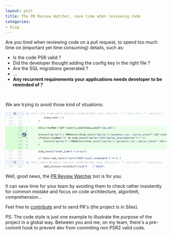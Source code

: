 ```yaml
---
layout: post
title: The PR Review Watcher, save time when reviewing code
categories:
- blog
---
```


Are you tired when reviewing code on a pull request, to spend too much time on (important yet time consuming) details, such as:

 * Is the code PSR valid ?
 * Did the developer thought adding the config key in the right file ?
 * Are the SQL migrations generated ?
 * ...
 * **Any recurrent requirements your applications needs developer to be reminded of ?**

<br>

We are trying to avoid those kind of situations:

![gif comment pull request PSR](/assets/images/pr.gif)

Well, good news, the [PR Review Watcher](https://github.com/Yproximite/PRReviewWatcher) bot is for you.

It can save time for your team by avoiding them to check rather insistently for common mistake and focus on code architecture, algoritmh, comprehension...

Feel free to [contribute](https://github.com/Yproximite/PRReviewWatcher) and to send PR's (the project is in Silex).

PS: The code style is just one example to illustrate the purpose of the project in a global way. Between you and me, on my team, there's a pre-commit hook to prevent dev from commiting non PSR2 valid code.
